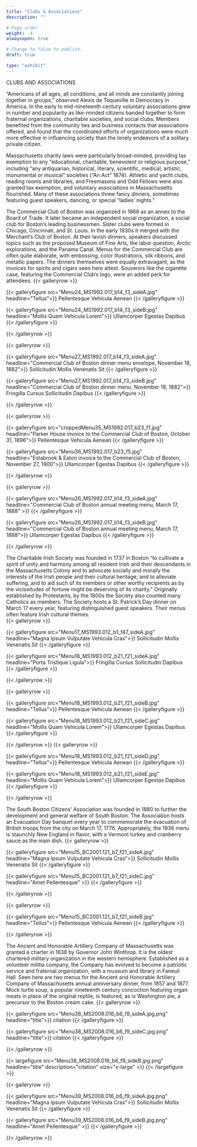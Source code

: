 ```yaml
---
title: "Clubs & Associations"
description: ""

# Page order
weight:  4
alwaysopen: true

# Change to false to publish.
draft: true

type: "exhibit"
---
```


CLUBS AND ASSOCIATIONS

“Americans of all ages, all conditions, and all minds are constantly joining together in groups,” observed Alexis de Toqueville in Democracy in America. In the early to mid-nineteenth century voluntary associations grew in number and popularity as like-minded citizens banded together to form fraternal organizations, charitable societies, and social clubs. Members benefited from the community ties and business contacts that associations offered, and found that the coordinated efforts of organizations were much more effective in influencing society than the lonely endeavors of a solitary private citizen. 

Massachusetts charity laws were particularly broad-minded, providing tax exemption to any “educational, charitable, benevolent or religious purpose,” including “any antiquarian, historical, literary, scientiﬁc, medical, artistic, monumental or musical” societies (“An Act” 1874). Athletic and yacht clubs, reading rooms and libraries, and Freemasons and Odd Fellows were also granted tax exemption, and voluntary associations in Massachusetts flourished. Many of these associations threw fancy dinners, sometimes featuring guest speakers, dancing, or special “ladies’ nights.”


The Commercial Club of Boston was organized in 1868 as an annex to the Board of Trade. It later became an independent social organization, a social club for Boston’s leading businessmen. Sister clubs were formed in Chicago, Cincinnati, and St. Louis.  In the early 1930s it merged with the Merchant’s Club of Boston. At their lavish dinners, speakers discussed topics such as the proposed Museum of Fine Arts, the labor question, Arctic explorations, and the Panama Canal. Menus for the Commercial Club are often quite elaborate, with embossing, color illustrations, silk ribbons, and metallic papers. The dinners themselves were equally extravagant, as the invoices for spirits and cigars seen here attest. Souvenirs like the cigarette case, featuring the Commercial Club’s logo, were an added perk for attendees.
{{< galleryrow >}}

{{< galleryfigure src="Menu24_MS1992.017_b14_f3_sideA.jpg"
           headline="Tellus">}} Pellentesque Vehicula Aenean
{{< /galleryfigure >}}

{{< galleryfigure src="Menu24_MS1992.017_b14_f3_sideB.jpg"
           headline="Mollis Quam Vehicula Lorem">}} Ullamcorper Egestas Dapibus
{{< /galleryfigure >}}

{{< /galleryrow >}}

{{< galleryrow >}}

{{< galleryfigure src="Menu27_MS1992.017_b14_f3_sideA.jpg"
           headline="Commercial Club of Boston dinner menu envelope, November 18, 1882">}} Sollicitudin Mollis Venenatis Sit
{{< /galleryfigure >}}

{{< galleryfigure src="Menu27_MS1992.017_b14_f3_sideB.jpg"
           headline="Commercial Club of Boston dinner menu, November 18, 1882">}} Fringilla Cursus Sollicitudin Dapibus
{{< /galleryfigure >}}

{{< /galleryrow >}}

{{< galleryrow >}}

{{< galleryfigure src="croppedMenu35_MS1992.017_b23_f1.jpg"
           headline="Parker House invoice to the Commercial Club of Boston, October 31, 1896">}} Pellentesque Vehicula Aenean
{{< /galleryfigure >}}

{{< galleryfigure src="Menu36_MS1992.017_b23_f5.jpg"
           headline="Estabrook & Eaton invoice to the Commercial Club of Boston, November 27, 1900">}} Ullamcorper Egestas Dapibus
{{< /galleryfigure >}}

{{< /galleryrow >}}

{{< galleryrow >}}

{{< galleryfigure src="Menu26_MS1992.017_b14_f3_sideA.jpg"
           headline="Commercial Club of Boston annual meeting menu, March 17, 1888" >}}
{{< /galleryfigure >}}

{{< galleryfigure src="Menu26_MS1992.017_b14_f3_sideB.jpg"
           headline="Commercial Club of Boston annual meeting menu, March 17, 1888">}} Ullamcorper Egestas Dapibus
{{< /galleryfigure >}}

{{< /galleryrow >}}

The Charitable Irish Society was founded in 1737 in Boston “to cultivate a spirit of unity and harmony among all resident Irish and their descendants in the Massachusetts Colony and to advocate socially and morally the interests of the Irish people and their cultural heritage; and to alleviate suffering, and to aid such of its members or other worthy recipients as by the vicissitudes of fortune might be deserving of its charity.” Originally established by Protestants, by the 1800s the Society also counted many Catholics as members.  The Society hosts a St. Patrick’s Day dinner on March 17 every year, featuring distinguished guest speakers. Their menus often feature Irish cultural themes.  
{{< galleryrow >}}

{{< galleryfigure src="Menu17_MS1993.012_b1_f47_sideA.jpg"
           headline="Magna Ipsum Vulputate Vehicula Cras">}} Sollicitudin Mollis Venenatis Sit
{{< /galleryfigure >}}

{{< galleryfigure src="Menu18_MS1993.012_b21_f21_sideA.jpg"
           headline="Porta Tristique Ligula">}} Fringilla Cursus Sollicitudin Dapibus
{{< /galleryfigure >}}

{{< /galleryrow >}}

{{< galleryrow >}}

{{< galleryfigure src="Menu18_MS1993.012_b21_f21_sideB.jpg"
           headline="Tellus">}} Pellentesque Vehicula Aenean
{{< /galleryfigure >}}

{{< galleryfigure src="Menu18_MS1993.012_b21_f21_sideC.jpg"
           headline="Mollis Quam Vehicula Lorem">}} Ullamcorper Egestas Dapibus
{{< /galleryfigure >}}

{{< /galleryrow >}}
{{< galleryrow >}}

{{< galleryfigure src="Menu18_MS1993.012_b21_f21_sideD.jpg"
           headline="Tellus">}} Pellentesque Vehicula Aenean
{{< /galleryfigure >}}

{{< galleryfigure src="Menu18_MS1993.012_b21_f21_sideE.jpg"
           headline="Mollis Quam Vehicula Lorem">}} Ullamcorper Egestas Dapibus
{{< /galleryfigure >}}

{{< /galleryrow >}}

The South Boston Citizens’ Association was founded in 1880 to further the development and general welfare of South Boston. The Association hosts an Evacuation Day banquet every year to commemorate the evacuation of British troops from the city on March 17, 1776. Appropriately, the 1936 menu is staunchly New England in flavor, with a Vermont turkey and cranberry sauce as the main dish.
{{< galleryrow >}}

{{< galleryfigure src="Menu15_BC2001.121_b7_f21_sideA.jpg"
           headline="Magna Ipsum Vulputate Vehicula Cras">}} Sollicitudin Mollis Venenatis Sit
{{< /galleryfigure >}}

{{< galleryfigure src="Menu15_BC2001.121_b7_f21_sideC.jpg"
           headline="Amet Pellentesque" >}}
{{< /galleryfigure >}}

{{< /galleryrow >}}

{{< galleryrow >}}

{{< galleryfigure src="Menu15_BC2001.121_b7_f21_sideB.jpg"
           headline="Tellus">}} Pellentesque Vehicula Aenean
{{< /galleryfigure >}}

{{< /galleryrow >}}

The Ancient and Honorable Artillery Company of Massachusetts was granted a charter in 1638 by Governor John Winthrop. It is the oldest chartered military organization in the western hemisphere. Established as a volunteer militia company, the Company has evolved to become a patriotic service and fraternal organization, with a museum and library in Faneuil Hall. Seen here are two menus for the Ancient and Honorable Artillery Company of Massachusetts annual anniversary dinner, from 1857 and 1877. Mock turtle soup, a popular nineteenth century concoction featuring organ meats in place of the original reptile, is featured, as is Washington pie, a precursor to the Boston cream cake. 
{{< galleryrow >}}

{{< galleryfigure src="Menu38_MS2008.016_b6_f9_sideA.jpg.png"
           headline="title">}} citation
{{< /galleryfigure >}}

{{< galleryfigure src="Menu38_MS2008.016_b6_f9_sideC.jpg.png"
           headline="title">}} citation
{{< /galleryfigure >}}

{{< /galleryrow >}}

{{< largefigure src="Menu38_MS2008.016_b6_f9_sideB.jpg.png"
                headline="title"
                description="citation" 
                size="x-large" >}}
{{< /largefigure >}}

{{< galleryrow >}}

{{< galleryfigure src="Menu39_MS2008.016_b6_f9_sideA.jpg.png"
           headline="Magna Ipsum Vulputate Vehicula Cras">}} Sollicitudin Mollis Venenatis Sit
{{< /galleryfigure >}}

{{< galleryfigure src="Menu39_MS2008.016_b6_f9_sideB.jpg.png"
           headline="Amet Pellentesque" >}}
{{< /galleryfigure >}}

{{< /galleryrow >}}